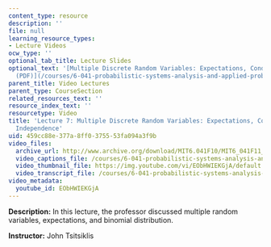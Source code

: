 ```yaml
---
content_type: resource
description: ''
file: null
learning_resource_types:
- Lecture Videos
ocw_type: ''
optional_tab_title: Lecture Slides
optional_text: '[Multiple Discrete Random Variables: Expectations, Conditioning, Independence
  (PDF)](/courses/6-041-probabilistic-systems-analysis-and-applied-probability-fall-2010/resources/mit6_041f10_l07)'
parent_title: Video Lectures
parent_type: CourseSection
related_resources_text: ''
resource_index_text: ''
resourcetype: Video
title: 'Lecture 7: Multiple Discrete Random Variables: Expectations, Conditioning,
  Independence'
uid: 459cc88e-377a-8ff0-3755-53fa094a3f9b
video_files:
  archive_url: http://www.archive.org/download/MIT6.041F10/MIT6_041F11_lec07_300k.mp4
  video_captions_file: /courses/6-041-probabilistic-systems-analysis-and-applied-probability-fall-2010/3e9767328a1f5960b751906adf2a3352_EObHWIEKGjA.vtt
  video_thumbnail_file: https://img.youtube.com/vi/EObHWIEKGjA/default.jpg
  video_transcript_file: /courses/6-041-probabilistic-systems-analysis-and-applied-probability-fall-2010/37bdf3cd4ab8880dd43de78e3b0db45e_EObHWIEKGjA.pdf
video_metadata:
  youtube_id: EObHWIEKGjA
---
```


**Description:** In this lecture, the professor discussed multiple random variables, expectations, and binomial distribution.

**Instructor:** John Tsitsiklis